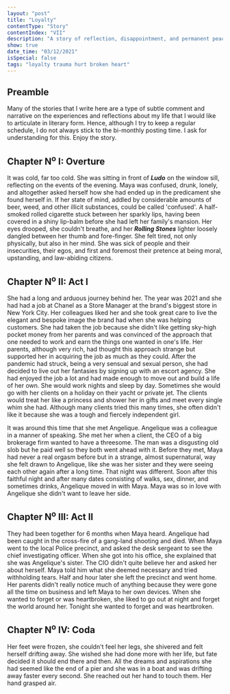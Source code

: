 ```yaml
---
layout: "post"
title: "Loyalty"
contentType: "Story"
contentIndex: "VII"
description: "A story of reflection, disappointment, and permanent peace."
show: true
date_time: "03/12/2021"
isSpecial: false
tags: "loyalty trauma hurt broken heart"
---
```


## Preamble

Many of the stories that I write here are a type of subtle comment and narrative on the experiences and reflections about my life that I would like to articulate in literary form. Hence, although I try to keep a regular schedule, I do not always stick to the bi-monthly posting time. I ask for understanding for this. Enjoy the story.

## Chapter N<sup>o</sup> I: Overture

It was cold, far too cold. She was sitting in front of ***Ludo*** on the window sill, reflecting on the events of the evening.
Maya was confused, drunk, lonely, and altogether asked herself how she had ended up in the predicament she found herself in. If her state of mind, addled by considerable amounts of beer, weed, and other illicit substances, could be called 'confused'. A half-smoked rolled cigarette stuck between her sparkly lips, having been covered in a shiny lip-balm before she had left her family's mansion. Her eyes drooped, she couldn't breathe, and her ***Rolling Stones*** lighter loosely dangled between her thumb and fore-finger. She felt tired, not only physically, but also in her mind. She was sick of people and their insecurities, their egos, and first and foremost their pretence at being moral, upstanding, and law-abiding citizens.

## Chapter N<sup>o</sup> II: Act I

She had a long and arduous journey behind her. The year was 2021 and she had had a job at Chanel as a Store Manager at the brand's biggest store in New York City. Her colleagues liked her and she took great care to live the elegant and bespoke image the brand had when she was helping customers. She had taken the job because she didn't like getting sky-high pocket money from her parents and was convinced of the approach that one needed to work and earn the things one wanted in one's life. Her parents, although very rich, had thought this approach strange but supported her in acquiring the job as much as they could.
After the pandemic had struck, being a very sensual and sexual person, she had decided to live out her fantasies by signing up with an escort agency. She had enjoyed the job a lot and had made enough to move out and build a life of her own. She would work nights and sleep by day. Sometimes she would go with her clients on a holiday on their yacht or private jet. The clients would treat her like a princess and shower her in gifts and meet every single whim she had. Although many clients tried this many times, she often didn't like it because she was a tough and fiercely independent girl.

It was around this time that she met Angelique. Angelique was a colleague in a manner of speaking. She met her when a client, the CEO of a big brokerage firm wanted to have a threesome. The man was a disgusting old slob but he paid well so they both went ahead with it. Before they met, Maya had never a real orgasm before but in a strange, almost supernatural, way she felt drawn to Angelique, like she was her sister and they were seeing each other again after a long time. That night was different. Soon after this faithful night and after many dates consisting of walks, sex, dinner, and sometimes drinks, Angelique moved in with Maya. Maya was so in love with Angelique she didn't want to leave her side.

## Chapter N<sup>o</sup> III: Act II

They had been together for 6 months when Maya heard. Angelique had been caught in the cross-fire of a gang-land shooting and died. When Maya went to the local Police precinct, and asked the desk sergeant to see the chief investigating officer. When she got into his office, she explained that she was Angelique's sister. The CIO didn't quite believe her and asked her about herself. Maya told him what she deemed necessary and tried withholding tears. Half and hour later she left the precinct and went home. Her parents didn't really notice much of anything because they were gone all the time on business and left Maya to her own devices. When she wanted to forget or was heartbroken, she liked to go out at night and forget the world around her. Tonight she wanted to forget and was heartbroken.

## Chapter N<sup>o</sup> IV: Coda

Her feet were frozen, she couldn't feel her legs, she shivered and felt herself drifting away.
She wished she had done more with her life, but fate decided it should end there and then. All the dreams and aspirations she had seemed like the end of a pier and she was in a boat and was drifting away faster every second. She reached out her hand to touch them. Her hand grasped air.
